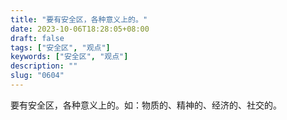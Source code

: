 ```yaml
---
title: "要有安全区，各种意义上的。"
date: 2023-10-06T18:28:05+08:00
draft: false
tags: ["安全区", "观点"]
keywords: ["安全区", "观点"]
description: ""
slug: "0604"
---
```


要有安全区，各种意义上的。如：物质的、精神的、经济的、社交的。